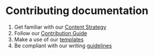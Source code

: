 # Contributing documentation

1. Get familiar with our [Content Strategy](https://github.com/kyma-project/community/blob/master/guidelines/content-guidelines/content-strategy.md)
2. Follow our [Contribution Guide](https://github.com/kyma-project/community/blob/master/CONTRIBUTING.md)
3. Make a use of our [templates](https://github.com/kyma-project/community/tree/master/guidelines/templates)
4. Be compliant with our writing [guidelines](https://github.com/kyma-project/community/tree/master/guidelines/content-guidelines)
